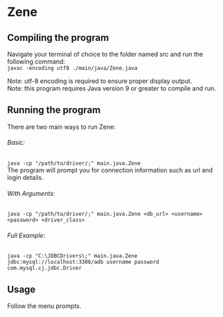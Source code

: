 # Zene

## Compiling the program
Navigate your terminal of choice to the folder named src and run the following command:  
    `javac -encoding utf8 ./main/java/Zene.java `   
    
Note: utf-8 encoding is required to ensure proper display output.    
Note: this program requires Java version 9 or greater to compile and run.

## Running the program
There are two main ways to run Zene:

###### Basic:
`java -cp "/path/to/driver/;" main.java.Zene`  
The program will prompt you for connection information such as url and login details.

###### With Arguments:
`java -cp "/path/to/driver/;" main.java.Zene <db_url> <username> <password> <driver_class>`

###### Full Example:
`java -cp "C:\JDBCDrivers\;" main.java.Zene jdbc:mysql://localhost:3306/adb username password com.mysql.cj.jdbc.Driver`


## Usage
Follow the menu prompts.
